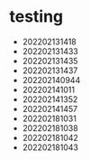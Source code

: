 # testing
- 202202131418
- 202202131433
- 202202131435
- 202202131437
- 202202140944
- 202202141011
- 202202141352
- 202202141457
- 202202181031
- 202202181038
- 202202181042
- 202202181043
